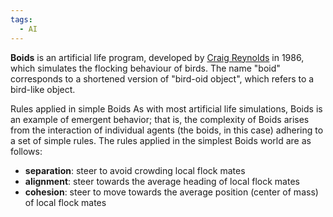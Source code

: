 ```yaml
---
tags:
  - AI
---
```

**Boids** is an artificial life program, developed by [Craig Reynolds](https://en.wikipedia.org/wiki/Craig_Reynolds_(computer_graphics) "Craig Reynolds (computer graphics)") in 1986, which simulates the flocking behaviour of birds. The name "boid" corresponds to a shortened version of "bird-oid object", which refers to a bird-like object.

Rules applied in simple Boids
As with most artificial life simulations, Boids is an example of emergent behavior; that is, the complexity of Boids arises from the interaction of individual agents (the boids, in this case) adhering to a set of simple rules. The rules applied in the simplest Boids world are as follows:
- **separation**: steer to avoid crowding local flock mates
- **alignment**: steer towards the average heading of local flock mates
- **cohesion**: steer to move towards the average position (center of mass) of local flock mates

